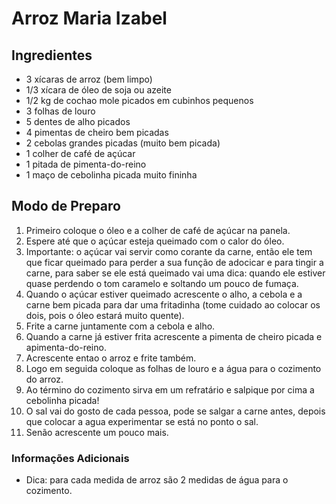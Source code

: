 # Arroz Maria Izabel



## Ingredientes

- 3 xícaras de arroz (bem limpo)
- 1/3 xícara de óleo de soja ou azeite
- 1/2 kg de cochao mole picados em cubinhos pequenos
- 3 folhas de louro
- 5 dentes de alho picados
- 4 pimentas de cheiro bem picadas
- 2 cebolas grandes picadas (muito bem picada)
- 1 colher de café de açúcar
- 1 pitada de pimenta-do-reino
- 1 maço de cebolinha picada muito fininha



## Modo de Preparo

1. Primeiro coloque o óleo e a colher de café de açúcar na panela.
2. Espere até que o açúcar esteja queimado com o calor do óleo.
3. Importante: o açúcar vai servir como corante da carne, então ele tem que ficar  queimado para perder a sua função de adocicar e para tingir a carne,  para saber se ele está queimado vai uma dica: quando ele estiver quase  perdendo o tom caramelo e soltando um pouco de fumaça.
4. Quando o açúcar estiver queimado acrescente o alho, a cebola e a carne bem  picada para dar uma fritadinha (tome cuidado ao colocar os dois, pois o  óleo estará muito quente).
5. Frite a carne juntamente com a cebola e alho.
6. Quando a carne já estiver frita acrescente a pimenta de cheiro picada e apimenta-do-reino.
7. Acrescente entao o arroz e frite também.
8. Logo em seguida coloque as folhas de louro e a água para o cozimento do arroz.
9. Ao término do cozimento sirva em um refratário e salpique por cima a cebolinha picada!
10. O sal vai do gosto de cada pessoa, pode se salgar a carne antes, depois que colocar a agua experimentar se está no ponto o sal.
11. Senão acrescente um pouco mais.

### Informações Adicionais

- Dica: para cada medida de arroz são 2 medidas de água para o cozimento.